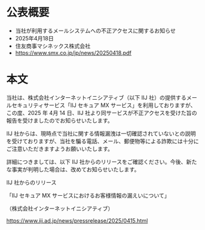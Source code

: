 # 公表概要
- 当社が利用するメールシステムへの不正アクセスに関するお知らせ
- 2025年4月18日
- 住友商事マシネックス株式会社
- https://www.smx.co.jp/jp/news/20250418.pdf

# 本文
当社は、株式会社インターネットイニシアティブ（以下 IIJ 社）の提供するメールセキュリティサービス「IIJ セキュア MX サービス」を利用しておりますが、この度、2025 年 4月 14 日、IIJ 社より同サービスが不正アクセスを受けた旨の報告を受けましたのでお知らせいたします。

IIJ 社からは、現時点で当社に関する情報漏洩は一切確認されていないとの説明を受けておりますが、当社を騙る電話、メール、郵便物等による詐欺には十分にご注意いただきますようお願いいたします。

詳細につきましては、以下 IIJ 社からのリリースをご確認ください。今後、新たな事実が判明した場合は、改めてお知らせいたします。


IIJ 社からのリリース

「IIJ セキュア MX サービスにおけるお客様情報の漏えいについて」

（株式会社インターネットイニシアティブ）

https://www.iij.ad.jp/news/pressrelease/2025/0415.html
